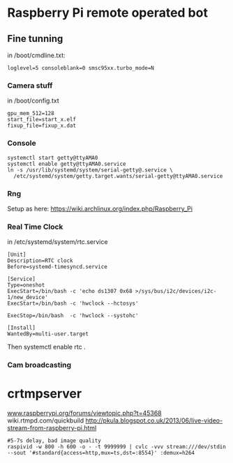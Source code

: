 # Raspberry Pi remote operated bot

## Fine tunning
in /boot/cmdline.txt:
~~~
loglevel=5 consoleblank=0 smsc95xx.turbo_mode=N
~~~

### Camera stuff
in /boot/config.txt
~~~
gpu_mem_512=128
start_file=start_x.elf
fixup_file=fixup_x.dat
~~~
### Console
~~~
systemctl start getty@ttyAMA0
systemctl enable getty@ttyAMA0.service
ln -s /usr/lib/systemd/system/serial-getty@.service \
  /etc/systemd/system/getty.target.wants/serial-getty@ttyAMA0.service
~~~

### Rng
Setup as here: https://wiki.archlinux.org/index.php/Raspberry_Pi


### Real Time Clock
in /etc/systemd/system/rtc.service
~~~
[Unit]
Description=RTC clock
Before=systemd-timesyncd.service

[Service]
Type=oneshot
ExecStart=/bin/bash -c 'echo ds1307 0x68 >/sys/bus/i2c/devices/i2c-1/new_device'
ExecStart=/bin/bash -c 'hwclock --hctosys'

ExecStop=/bin/bash  -c 'hwclock --systohc'

[Install]
WantedBy=multi-user.target
~~~
Then systemctl enable rtc .

### Cam broadcasting

# crtmpserver
www.raspberrypi.org/forums/viewtopic.php?t=45368
wiki.rtmpd.com/quickbuild
http://pkula.blogspot.co.uk/2013/06/live-video-stream-from-raspberry-pi.html

~~~
#5-7s delay, bad image quality
raspivid -w 800 -h 600 -o - -t 9999999 | cvlc -vvv stream:///dev/stdin --sout '#standard{access=http,mux=ts,dst=:8554}' :demux=h264
~~~

